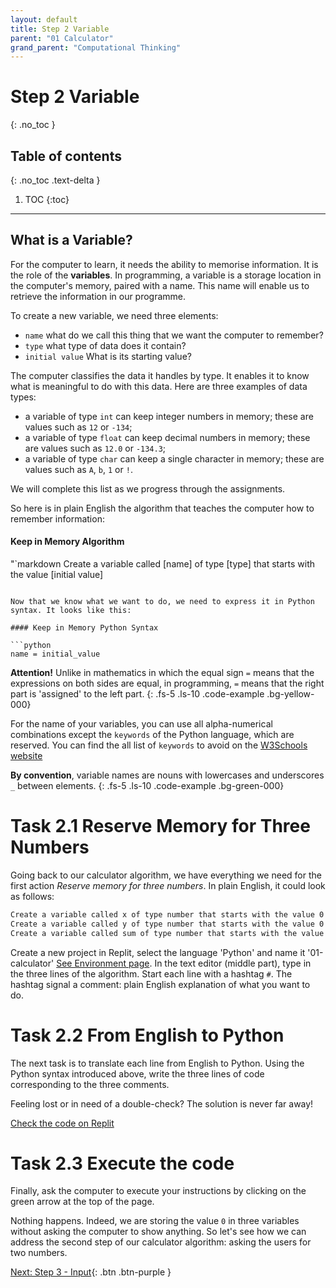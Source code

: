 ```yaml
---
layout: default
title: Step 2 Variable
parent: "01 Calculator"
grand_parent: "Computational Thinking"
---
```


# Step 2 Variable
{: .no_toc }

## Table of contents
{: .no_toc .text-delta }

1. TOC
{:toc}

---

## What is a Variable?

For the computer to learn, it needs the ability to memorise information. It is the role of the **variables**. In programming, a variable is a storage location in the computer's memory, paired with a name. This name will enable us to retrieve the information in our programme.

To create a new variable, we need three elements:

* `name` what do we call this thing that we want the computer to remember?
* `type` what type of data does it contain?
* `initial value` What is its starting value?

The computer classifies the data it handles by type. It enables it to know what is meaningful to do with this data. Here are three examples of data types:

* a variable of type `int` can keep integer numbers in memory; these are values such as `12` or `-134`;
* a variable of type `float` can keep decimal numbers in memory; these are values such as `12.0` or `-134.3`;
* a variable of type `char` can keep a single character in memory; these are values such as `A`, `b`, `1` or `!`.

We will complete this list as we progress through the assignments.

So here is in plain English the algorithm that teaches the computer how to remember information:

#### Keep in Memory Algorithm

"`markdown
Create a variable called [name] of type [type] that starts with the value [initial value]
```

Now that we know what we want to do, we need to express it in Python syntax. It looks like this:

#### Keep in Memory Python Syntax

```python
name = initial_value
```

**Attention!** Unlike in mathematics in which the equal sign `=` means that the expressions on both sides are equal, in programming, `=` means that the right part is 'assigned' to the left part.
{: .fs-5 .ls-10 .code-example .bg-yellow-000}

For the name of your variables, you can use all alpha-numerical combinations except the `keywords` of the Python language, which are reserved. You can find the all list of `keywords` to avoid on the [W3Schools website](https://www.w3schools.com/python/python_ref_keywords.asp)

**By convention**, variable names are nouns with lowercases and underscores `_` between elements.
{: .fs-5 .ls-10 .code-example .bg-green-000}

# Task 2.1 Reserve Memory for Three Numbers

Going back to our calculator algorithm, we have everything we need for the first action _Reserve memory for three numbers_. In plain English, it could look as follows:

```markdown
Create a variable called x of type number that starts with the value 0
Create a variable called y of type number that starts with the value 0
Create a variable called sum of type number that starts with the value 0
```

Create a new project in Replit, select the language 'Python' and name it '01-calculator' [See Environment page]({{site.baseurl}}/environment). In the text editor (middle part), type in the three lines of the algorithm. Start each line with a hashtag `#`. The hashtag signal a comment: plain English explanation of what you want to do.

# Task 2.2 From English to Python

The next task is to translate each line from English to Python. Using the Python syntax introduced above, write the three lines of code corresponding to the three comments.

Feeling lost or in need of a double-check? The solution is never far away!

[Check the code on Replit](https://replit.com/@dcdlab/calculator-step2)

# Task 2.3 Execute the code

Finally, ask the computer to execute your instructions by clicking on the green arrow at the top of the page.

Nothing happens. Indeed, we are storing the value `0` in three variables without asking the computer to show anything. So let's see how we can address the second step of our calculator algorithm: asking the users for two numbers.


[Next: Step 3 - Input]({{site.baseurl}}/computational-thinking/01-calculator/step3-input){: .btn .btn-purple }